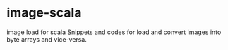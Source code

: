 # image-scala
image load for scala
Snippets and codes for load and convert images into byte arrays and vice-versa. 
